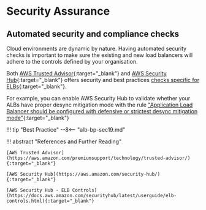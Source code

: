 # Security Assurance

## Automated security and compliance checks

Cloud environments are dynamic by nature. Having automated security checks is important to make sure the existing and new load balancers will adhere to the controls defined by your organisation.

Both [AWS Trusted Advisor](https://aws.amazon.com/premiumsupport/technology/trusted-advisor/){:target="_blank"} and [AWS Security Hub](https://aws.amazon.com/security-hub/){:target="_blank"} offers security and best practices [checks specific for ELBs](https://docs.aws.amazon.com/securityhub/latest/userguide/elb-controls.html){:target="_blank"}.

For example, you can enable AWS Security Hub to validate whether your ALBs have proper desync mitigation mode with the rule ["Application Load Balancer should be configured with defensive or strictest desync mitigation mode"](https://docs.aws.amazon.com/securityhub/latest/userguide/elb-controls.html#elb-12){:target="_blank"}



!!! tip "Best Practice"
--8<-- "alb-bp-sec19.md"

!!! abstract "References and Further Reading"

    [AWS Trusted Advisor](https://aws.amazon.com/premiumsupport/technology/trusted-advisor/){:target="_blank"}

    [AWS Security Hub](https://aws.amazon.com/security-hub/){:target="_blank"}

    [AWS Security Hub - ELB Controls](https://docs.aws.amazon.com/securityhub/latest/userguide/elb-controls.html){:target="_blank"}

